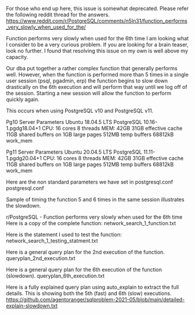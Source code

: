 For those who end up here, this issue is somewhat deprecated.  Please refer the following reddit thread for the answers.
https://www.reddit.com/r/PostgreSQL/comments/n5ln31/function_performs_very_slowly_when_used_for_the/

Function performs very slowly when used for the 6th time
I am looking what I consider to be a very curious problem. If you are looking for a brain teaser, look no further. I found that resolving this issue on my own is well above my capacity.

Our dba put together a rather complex function that generally performs well. However, when the function is performed more than 5 times in a single user session (psql, pgadmin, erp) the function begins to slow down drastically on the 6th execution and will perform that way until we log off of the session. Starting a new session will allow the function to perform quickly again.

This occurs when using PostgreSQL v10 and PostgreSQL v11.

Pg10 Server Parameters
Ubuntu 18.04.5 LTS
PostgreSQL 10.16-1.pgdg18.04+1
CPU: 16 cores 8 threads
MEM: 42GB
31GB effective cache
11GB shared buffers on 1GB large pages
512MB temp buffers
68812kB work_mem

Pg11 Server Parameters
Ubuntu 20.04.5 LTS
PostgreSQL 11.11-1.pgdg20.04+1
CPU: 16 cores 8 threads
MEM: 42GB
31GB effective cache
11GB shared buffers on 1GB large pages
512MB temp buffers
68812kB work_mem

Here are the non standard parameters we have set in postgresql.conf
postgresql.conf

Sample of timing the function 5 and 6 times in the same session illustrates the slowdown.

r/PostgreSQL - Function performs very slowly when used for the 6th time
Here is a copy of the complete function:
network_search_1_function.txt

Here is the statement I used to test the function:
network_search_1_testing_statment.txt

Here is a general query plan for the 2nd execution of the function.
queryplan_2nd_execution.txt

Here is a general query plan for the 6th execution of the function (slowdown).
queryplan_6th_execution.txt

Here is a fully explained query plan using auto_explain to extract the full details. This is showing both the 5th (fast) and 6th (slow) executions.
https://github.com/agentoranger/sqlproblem-2021-05/blob/main/detailed-explain-slowdown.txt
